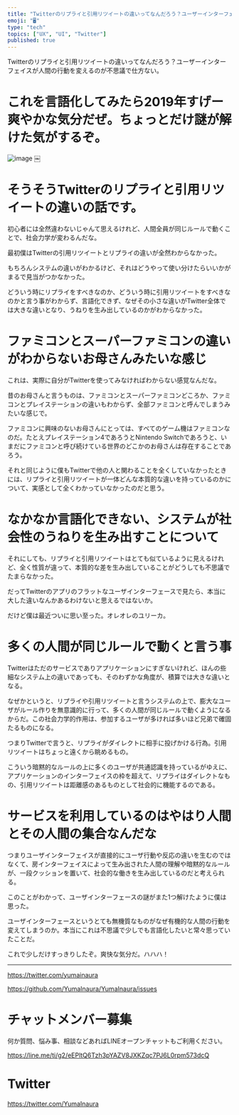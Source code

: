 ```yaml
---
title: "Twitterのリプライと引用リツイートの違いってなんだろう？ユーザーインターフェイスが人間の行動を変えるのが不思議で仕方ない。"
emoji: "🖥"
type: "tech"
topics: ["UX", "UI", "Twitter"]
published: true
---
```


Twitterのリプライと引用リツイートの違いってなんだろう？ユーザーインターフェイスが人間の行動を変えるのが不思議で仕方ない。

# これを言語化してみたら2019年すげー爽やかな気分だぜ。ちょっとだけ謎が解けた気がするぞ。


![image](https://user-images.githubusercontent.com/13635059/51093208-7e45d980-17e4-11e9-82a4-1fd45a9cdaf8.png)
￼

#	そうそうTwitterのリプライと引用リツイートの違いの話です。

初心者には全然違わないじゃんて思えるけれど、人間全員が同じルールで動くことで、社会力学が変わるんだな。

最初僕はTwitterの引用リツイートとリプライの違いが全然わからなかった。

もちろんシステムの違いがわかるけど、それはどうやって使い分けたらいいかがまるで見当がつかなかった。

どういう時にリプライをすべきなのか、どういう時に引用リツイートをすべきなのかと言う事がわからず、言語化できず、なぜその小さな違いがTwitter全体では大きな違いとなり、うねりを生み出しているのかがわからなかった。

#	ファミコンとスーパーファミコンの違いがわからないお母さんみたいな感じ

これは、実際に自分がTwitterを使ってみなければわからない感覚なんだな。

昔のお母さんと言うものは、ファミコンとスーパーファミコンどころか、ファミコンとプレイステーションの違いもわからず、全部ファミコンと呼んでしまうみたいな感じで。

ファミコンに興味のないお母さんにとっては、すべてのゲーム機はファミコンなのだ。たとえプレイステーション4であろうとNintendo Switchであろうと、いまだにファミコンと呼び続けている世界のどこかのお母さんは存在することであろう。

それと同じように僕もTwitterで他の人と関わることを全くしていなかったときには、リプライと引用リツイートが一体どんな本質的な違いを持っているのかについて、実感として全くわかっていなかったのだと思う。

#	なかなか言語化できない、システムが社会性のうねりを生み出すことについて

それにしても、リプライと引用リツイートはとても似ているように見えるけれど、全く性質が違って、本質的な差を生み出していることがどうしても不思議でたまらなかった。

だってTwitterのアプリのフラットなユーザインターフェースで見たら、本当に大した違いなんかあるわけないと思えるではないか。

だけど僕は最近ついに思い至った。オレオレのユリーカ。

#	多くの人間が同じルールで動くと言う事

Twitterはただのサービスでありアプリケーションにすぎないけれど、ほんの些細なシステム上の違いであっても、そのわずかな角度が、積算では大きな違いとなる。

なぜかというと、リプライや引用リツイートと言うシステムの上で、膨大なユーザがルール作りを無意識的に行って、多くの人間が同じルールで動くようになるからだ。この社会力学的作用は、参加するユーザが多ければ多いほど兄弟で確固たるものになる。

つまりTwitterで言うと、リプライがダイレクトに相手に投げかける行為。引用リツイートはちょっと遠くから眺めるもの。

こういう暗黙的なルールの上に多くのユーザが共通認識を持っているがゆえに、アプリケーションのインターフェイスの枠を超えて、リプライはダイレクトなもの、引用リツイートは距離感のあるものとして社会的に機能するのである。

#	サービスを利用しているのはやはり人間とその人間の集合なんだな

つまりユーザインターフェイスが直接的にユーザ行動や反応の違いを生むのではなくて、房インターフェイスによって生み出された人間の理解や暗黙的なルールが、一段クッションを置いて、社会的な働きを生み出しているのだと考えられる。

このことがわかって、ユーザインターフェースの謎がまた1つ解けたように僕は思った。

ユーザインターフェースというとても無機質なものがなぜ有機的な人間の行動を変えてしまうのか。本当にこれは不思議で少しでも言語化したいと常々思っていたことだ。

これで少しだけすっきりしたぞ。爽快な気分だ。ハハハ！


---

https://twitter.com/yumainaura

https://github.com/YumaInaura/YumaInaura/issues









<!-- Update From Qiita API -->

# チャットメンバー募集


何か質問、悩み事、相談などあればLINEオープンチャットもご利用ください。

https://line.me/ti/g2/eEPltQ6Tzh3pYAZV8JXKZqc7PJ6L0rpm573dcQ





# Twitter


https://twitter.com/YumaInaura


<!-- Update From Qiita API -->


